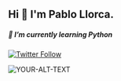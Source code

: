 ## Hi 👋 I'm Pablo Llorca.
##### 🌱 I’m currently learning Python 


[![Twitter Follow](https://img.shields.io/twitter/follow/pablollorca?style=social)](https://twitter.com/pablollorca)


<picture>
 <source media="(prefers-color-scheme: dark)" srcset="https://pablollorca.com/existencial2.png">
 <source media="(prefers-color-scheme: light)" srcset="https://pablollorca.com/existencial2.png">
 <img alt="YOUR-ALT-TEXT" src="YOUR-DEFAULT-IMAGE">
</picture>




<!--
**pablollorca/pablollorca** is a ✨ _special_ ✨ repository because its `README.md` (this file) appears on your GitHub profile.

Here are some ideas to get you started:

- 🔭 I’m currently working on ...
- 🌱 I’m currently learning ...
- 👯 I’m looking to collaborate on ...
- 🤔 I’m looking for help with ...
- 💬 Ask me about ...
- 📫 How to reach me: ...
- 😄 Pronouns: ...
- ⚡ Fun fact: ...
-->
